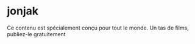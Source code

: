 # jonjak
Ce contenu est spécialement conçu pour tout le monde. Un tas de films, publiez-le gratuitement
